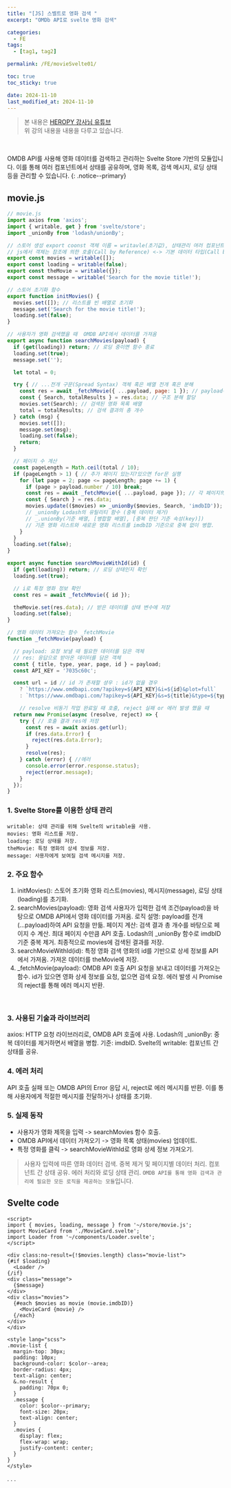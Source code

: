 ```yaml
---
title: "[JS] 스벨트로 영화 검색 "
excerpt: "OMDb API로 svelte 영화 검색"

categories:
  - FE
tags:
  - [tag1, tag2]

permalink: /FE/movieSvelte01/

toc: true
toc_sticky: true

date: 2024-11-10
last_modified_at: 2024-11-10
---
```


>본 내용은 [HEROPY 강사님 유튜브](https://www.youtube.com/watch?v=yMOSlm667To)  
>위 강의 내용을 내용을 다루고 있습니다.

<br>

OMDB API를 사용해 영화 데이터를 검색하고 관리하는 Svelte Store 기반의 모듈입니다. 이를 통해 여러 컴포넌트에서 상태를 공유하며, 영화 목록, 검색 메시지, 로딩 상태 등을 관리할 수 있습니다.
{: .notice--primary} 

## movie.js
```javascript
// movie.js
import axios from 'axios';
import { writable, get } from 'svelte/store';
import _unionBy from 'lodash/unionBy';

// 스토어 생성 export coonst 객체 이름 = writavle(초기값), 상태관리 여러 컴포넌트에서 공유 가능
// js에서 객체는 참조에 의한 호출(Call by Reference) <-> 기본 데이터 타입(Call by Value): 숫자, 문자열, Boolean
export const movies = writable([]);
export const loading = writable(false);
export const theMovie = writable({});
export const message = writable('Search for the movie title!');

// 스토어 초기화 함수
export function initMovies() {
  movies.set([]); // 리스트를 빈 배열로 초기화
  message.set('Search for the movie title!');
  loading.set(false);
}

// 사용자가 영화 검색했을 때  OMDB API에서 데이터를 가져옴
export async function searchMovies(payload) {
  if (get(loading)) return; // 로딩 중이면 함수 종료
  loading.set(true);
  message.set('');

  let total = 0;

  try { // ...전개 구문(Spread Syntax) 객체 혹은 배열 전개 혹은 분해
    const res = await _fetchMovie({ ...payload, page: 1 }); // payload속성 가져옴
    const { Search, totalResults } = res.data; // 구조 분해 할당 
    movies.set(Search); // 검색된 영화 목록 배열
    total = totalResults; // 검색 결과의 총 개수
  } catch (msg) { 
    movies.set([]);
    message.set(msg);
    loading.set(false);
    return;
  }

  // 페이지 수 계산
  const pageLength = Math.ceil(total / 10);
  if (pageLength > 1) { // 추가 페이지 있는지?있으면 for문 실행
    for (let page = 2; page <= pageLength; page += 1) {
      if (page > payload.number / 10) break;
      const res = await _fetchMovie({ ...payload, page }); // 각 페이지의 데이터를 가져온다.
      const { Search } = res.data;
      movies.update(($movies) => _unionBy($movies, Search, 'imdbID'));
      // _unionBy Lodash의 유틸리티 함수 (중복 데이터 제거)
      // _.unionBy(기준 배열, [병합할 배열], [중복 판단 기준 속성(key)])
      // 기존 영화 리스트와 새로운 영화 리스트를 imdbID 기준으로 중복 없이 병합.
    }
  }
  loading.set(false);
}

export async function searchMovieWithId(id) {
  if (get(loading)) return; // 로딩 상태인지 확인
  loading.set(true);

  // i로 특정 영화 정보 확인
  const res = await _fetchMovie({ id });

  theMovie.set(res.data); // 받은 데이터를 상태 변수에 저장
  loading.set(false);
}

// 영화 데이터 가져오는 함수 _fetchMovie
function _fetchMovie(payload) {

  // payload: 요청 보낼 때 필요한 데이터를 담은 객체
  // res: 응답으로 받아온 데이터를 담은 객체
  const { title, type, year, page, id } = payload;
  const API_KEY = '7035c60c';

  const url = id // id 가 존재할 셩우 : id가 없을 경우
    ? `https://www.omdbapi.com/?apikey=${API_KEY}&i=${id}&plot=full`
    : `https://www.omdbapi.com/?apikey=${API_KEY}&s=${title}&type=${type}&y=${year}&page=${page}`;

    // resolve 비동기 작업 완료일 때 호출, reject 실패 or 에러 발생 했을 때
  return new Promise(async (resolve, reject) => {
    try { // 호출 결과 res에 저장
      const res = await axios.get(url);
      if (res.data.Error) {
        reject(res.data.Error);
      }
      resolve(res);
    } catch (error) { //에러
      console.error(error.response.status);
      reject(error.message);
    }
  });
}
```

### 1. Svelte Store를 이용한 상태 관리
```
writable: 상태 관리를 위해 Svelte의 writable을 사용.  
movies: 영화 리스트를 저장.  
loading: 로딩 상태를 저장.  
theMovie: 특정 영화의 상세 정보를 저장.  
message: 사용자에게 보여질 검색 메시지를 저장. 
```


### 2. 주요 함수
1. initMovies(): 스토어 초기화
영화 리스트(movies), 메시지(message), 로딩 상태(loading)를 초기화.
2. searchMovies(payload): 영화 검색
사용자가 입력한 검색 조건(payload)을 바탕으로 OMDB API에서 영화 데이터를 가져옴.
로직 설명:
payload를 전개(...payload)하여 API 요청을 만듦.
페이지 계산:
검색 결과 총 개수를 바탕으로 페이지 수 계산.
최대 페이지 수만큼 API 호출.
Lodash의 _unionBy 함수로 imdbID 기준 중복 제거.
최종적으로 movies에 검색된 결과를 저장.
3.  searchMovieWithId(id): 특정 영화 검색
영화의 id를 기반으로 상세 정보를 API에서 가져옴.
가져온 데이터를 theMovie에 저장.
4.  _fetchMovie(payload): OMDB API 호출
API 요청을 보내고 데이터를 가져오는 함수.
id가 있으면 영화 상세 정보를 요청, 없으면 검색 요청.
에러 발생 시 Promise의 reject를 통해 에러 메시지 반환.
<br>

### 3. 사용된 기술과 라이브러리
axios: HTTP 요청 라이브러리로, OMDB API 호출에 사용.
Lodash의 _unionBy:
중복 데이터를 제거하면서 배열을 병합.
기준: imdbID.
Svelte의 writable:
컴포넌트 간 상태를 공유.
<br>

### 4. 에러 처리
API 호출 실패 또는 OMDB API의 Error 응답 시, reject로 에러 메시지를 반환.
이를 통해 사용자에게 적절한 메시지를 전달하거나 상태를 초기화.
<br>

### 5. 실제 동작
- 사용자가 영화 제목을 입력 -> searchMovies 함수 호출.
- OMDB API에서 데이터 가져오기 -> 영화 목록 상태(movies) 업데이트.
- 특정 영화를 클릭 -> searchMovieWithId로 영화 상세 정보 가져오기.


>사용자 입력에 따른 영화 데이터 검색.
  중복 제거 및 페이지별 데이터 처리.
  컴포넌트 간 상태 공유.
  에러 처리와 로딩 상태 관리.
  `OMDB API를 통해 영화 검색과 관리에 필요한 모든 로직을 제공하는 모듈`입니다.

## Svelte code
  ```svelte
  <script>
  import { movies, loading, message } from '~/store/movie.js';
  import MovieCard from './MovieCard.svelte';
  import Loader from '~/components/Loader.svelte';
</script>

<div class:no-result={!$movies.length} class="movie-list">
  {#if $loading}
    <Loader />
  {/if}
  <div class="message">
    {$message}
  </div>
  <div class="movies">
    {#each $movies as movie (movie.imdbID)}
      <MovieCard {movie} />
    {/each}
  </div>
</div>

<style lang="scss">
  .movie-list {
    margin-top: 30px;
    padding: 10px;
    background-color: $color--area;
    border-radius: 4px;
    text-align: center;
    &.no-result {
      padding: 70px 0;
    }
    .message {
      color: $color--primary;
      font-size: 20px;
      text-align: center;
    }
    .movies {
      display: flex;
      flex-wrap: wrap;
      justify-content: center;
    }
  }
</style>
```


. . . 